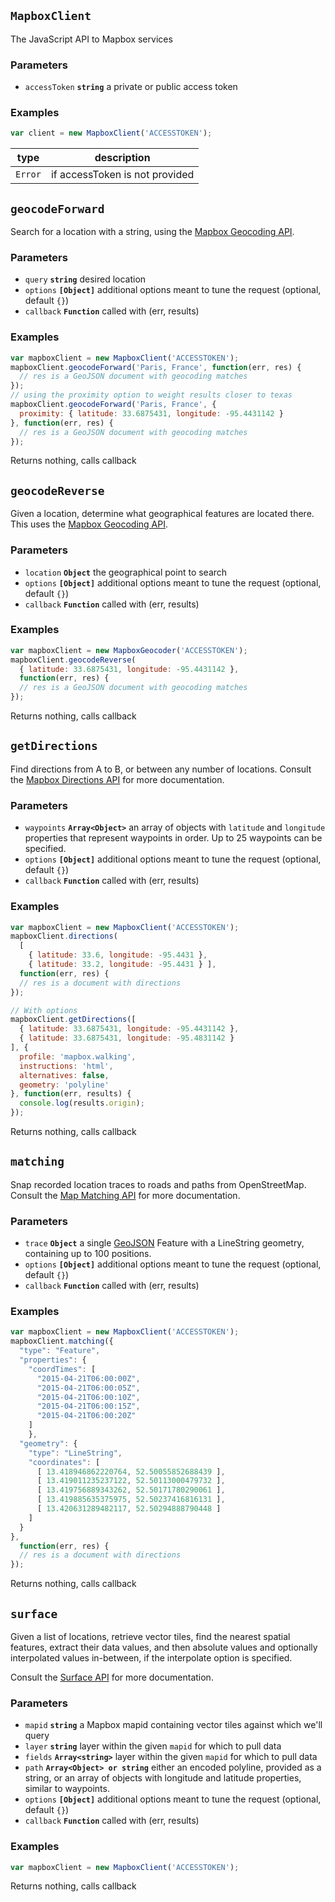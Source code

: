 ## `MapboxClient`

The JavaScript API to Mapbox services

### Parameters

* `accessToken` **`string`** a private or public access token


### Examples

```js
var client = new MapboxClient('ACCESSTOKEN');
```


| type | description |
| ---- | ----------- |
| `Error` | if accessToken is not provided |
## `geocodeForward`

Search for a location with a string, using the
[Mapbox Geocoding API](https://www.mapbox.com/developers/api/geocoding/).

### Parameters

* `query` **`string`** desired location
* `options` **`[Object]`** additional options meant to tune the request (optional, default `{}`)
* `callback` **`Function`** called with (err, results)


### Examples

```js
var mapboxClient = new MapboxClient('ACCESSTOKEN');
mapboxClient.geocodeForward('Paris, France', function(err, res) {
  // res is a GeoJSON document with geocoding matches
});
// using the proximity option to weight results closer to texas
mapboxClient.geocodeForward('Paris, France', {
  proximity: { latitude: 33.6875431, longitude: -95.4431142 }
}, function(err, res) {
  // res is a GeoJSON document with geocoding matches
});
```

Returns  nothing, calls callback

## `geocodeReverse`

Given a location, determine what geographical features are located
there. This uses the [Mapbox Geocoding API](https://www.mapbox.com/developers/api/geocoding/).

### Parameters

* `location` **`Object`** the geographical point to search
* `options` **`[Object]`** additional options meant to tune the request (optional, default `{}`)
* `callback` **`Function`** called with (err, results)


### Examples

```js
var mapboxClient = new MapboxGeocoder('ACCESSTOKEN');
mapboxClient.geocodeReverse(
  { latitude: 33.6875431, longitude: -95.4431142 },
  function(err, res) {
  // res is a GeoJSON document with geocoding matches
});
```

Returns  nothing, calls callback

## `getDirections`

Find directions from A to B, or between any number of locations.
Consult the [Mapbox Directions API](https://www.mapbox.com/developers/api/directions/)
for more documentation.

### Parameters

* `waypoints` **`Array<Object>`** an array of objects with `latitude` and `longitude` properties that represent waypoints in order. Up to 25 waypoints can be specified.
* `options` **`[Object]`** additional options meant to tune the request (optional, default `{}`)
* `callback` **`Function`** called with (err, results)


### Examples

```js
var mapboxClient = new MapboxClient('ACCESSTOKEN');
mapboxClient.directions(
  [
    { latitude: 33.6, longitude: -95.4431 },
    { latitude: 33.2, longitude: -95.4431 } ],
  function(err, res) {
  // res is a document with directions
});

// With options
mapboxClient.getDirections([
  { latitude: 33.6875431, longitude: -95.4431142 },
  { latitude: 33.6875431, longitude: -95.4831142 }
], {
  profile: 'mapbox.walking',
  instructions: 'html',
  alternatives: false,
  geometry: 'polyline'
}, function(err, results) {
  console.log(results.origin);
});
```

Returns  nothing, calls callback

## `matching`

Snap recorded location traces to roads and paths from OpenStreetMap.
Consult the [Map Matching API](https://www.mapbox.com/developers/api/map-matching/)
for more documentation.

### Parameters

* `trace` **`Object`** a single [GeoJSON](http://geojson.org/) Feature with a LineString geometry, containing up to 100 positions.
* `options` **`[Object]`** additional options meant to tune the request (optional, default `{}`)
* `callback` **`Function`** called with (err, results)


### Examples

```js
var mapboxClient = new MapboxClient('ACCESSTOKEN');
mapboxClient.matching({
  "type": "Feature",
  "properties": {
    "coordTimes": [
      "2015-04-21T06:00:00Z",
      "2015-04-21T06:00:05Z",
      "2015-04-21T06:00:10Z",
      "2015-04-21T06:00:15Z",
      "2015-04-21T06:00:20Z"
    ]
    },
  "geometry": {
    "type": "LineString",
    "coordinates": [
      [ 13.418946862220764, 52.50055852688439 ],
      [ 13.419011235237122, 52.50113000479732 ],
      [ 13.419756889343262, 52.50171780290061 ],
      [ 13.419885635375975, 52.50237416816131 ],
      [ 13.420631289482117, 52.50294888790448 ]
    ]
  }
},
  function(err, res) {
  // res is a document with directions
});
```

Returns  nothing, calls callback

## `surface`

Given a list of locations, retrieve vector tiles, find the nearest
spatial features, extract their data values, and then absolute values and
optionally interpolated values in-between, if the interpolate option is specified.

Consult the [Surface API](https://www.mapbox.com/developers/api/surface/)
for more documentation.

### Parameters

* `mapid` **`string`** a Mapbox mapid containing vector tiles against which we'll query
* `layer` **`string`** layer within the given `mapid` for which to pull data
* `fields` **`Array<string>`** layer within the given `mapid` for which to pull data
* `path` **`Array<Object> or string`** either an encoded polyline, provided as a string, or an array of objects with longitude and latitude properties, similar to waypoints.
* `options` **`[Object]`** additional options meant to tune the request (optional, default `{}`)
* `callback` **`Function`** called with (err, results)


### Examples

```js
var mapboxClient = new MapboxClient('ACCESSTOKEN');
```

Returns  nothing, calls callback

